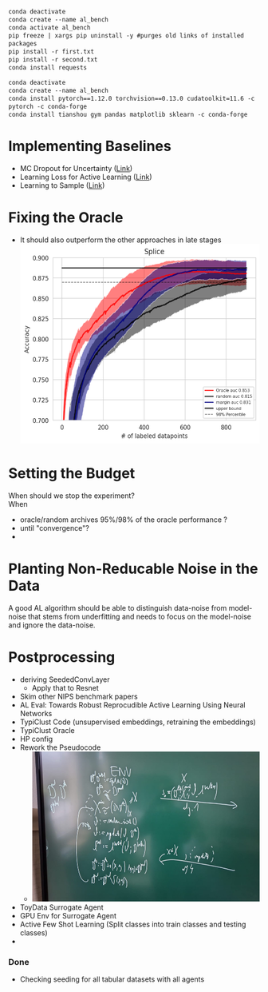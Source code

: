 ```commandline
conda deactivate
conda create --name al_bench
conda activate al_bench
pip freeze | xargs pip uninstall -y #purges old links of installed packages
pip install -r first.txt
pip install -r second.txt
conda install requests
```

```commandline
conda deactivate
conda create --name al_bench
conda install pytorch==1.12.0 torchvision==0.13.0 cudatoolkit=11.6 -c pytorch -c conda-forge
conda install tianshou gym pandas matplotlib sklearn -c conda-forge
```

# Implementing Baselines
- MC Dropout for Uncertainty ([Link](https://openaccess.thecvf.com/content_cvpr_2018/papers/Beluch_The_Power_of_CVPR_2018_paper.pdf))
- Learning Loss for Active Learning ([Link](https://openaccess.thecvf.com/content_CVPR_2019/papers/Yoo_Learning_Loss_for_Active_Learning_CVPR_2019_paper.pdf))
- Learning to Sample ([Link](https://arxiv.org/pdf/1909.03585.pdf))

# Fixing the Oracle 
- It should also outperform the other approaches in late stages
  <img height="400" src="img/oracle_performance.png" width="500"/>

# Setting the Budget
When should we stop the experiment? \
When
- oracle/random archives 95%/98% of the oracle performance ?
- until "convergence"?
- 

# Planting Non-Reducable Noise in the Data
A good AL algorithm should be able to distinguish data-noise from model-noise that stems from underfitting and needs to focus on the model-noise and ignore the data-noise.


# Postprocessing
- deriving SeededConvLayer
  - Apply that to Resnet
- Skim other NIPS benchmark papers
- AL Eval: Towards Robust Reprocudible Active Learning Using Neural Networks
- TypiClust Code (unsupervised embeddings, retraining the embeddings)
- TypiClust Oracle
- HP config
- Rework the Pseudocode
  - <img height="300" src="img/tmp.jpeg" width="500"/>
- ToyData Surrogate Agent
- GPU Env for Surrogate Agent
- Active Few Shot Learning (Split classes into train classes and testing classes)
- 
### Done
- Checking seeding for all tabular datasets with all agents
